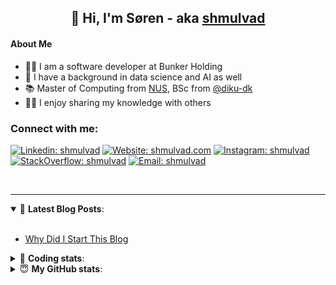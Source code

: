 <h2 align="center">
	👋 Hi, I'm Søren - aka <a href="https://shmulvad.com">shmulvad</a>
</h2>

#### About Me
- 👨‍💻 I am a software developer at Bunker Holding
- 🤖 I have a background in data science and AI as well
- 📚 Master of Computing from [NUS], BSc from [@diku-dk]
- 👨‍🏫 I enjoy sharing my knowledge with others

### Connect with me:

[![Linkedin: shmulvad](https://img.shields.io/badge/shmulvad-blue?style=flat&logo=Linkedin&logoColor=white)][linkedin]
[![Website: shmulvad.com](https://img.shields.io/badge/shmulvad.com-47CCCC?&style=flat&logo=Google-Chrome&logoColor=white)][website]
[![Instagram: shmulvad](https://img.shields.io/badge/-@shmulvad-purple?style=flat&logo=Instagram&logoColor=white)][instagram]
[![StackOverflow: shmulvad](https://img.shields.io/badge/shmulvad-FE7A16?style=flat&logo=stack-overflow&logoColor=white)][stackOverflow]
[![Email: shmulvad](https://img.shields.io/badge/shmulvad-D14836?style=flat&logo=gmail&logoColor=white)][mail]

<br />

---

<details open>
 <summary>📕 <b>Latest Blog Posts</b>: </summary>

<br>

<!-- BLOG-POST-LIST:START -->
- [Why Did I Start This Blog](https://shmulvad.com/blog/why-did-start-this-blog)
<!-- BLOG-POST-LIST:END -->

</details>

<!-- --- -->

<details>
 <summary>🤖 <b>Coding stats</b>: </summary>

<br>

NOTE: Doesn't track coding at work.

<!--START_SECTION:waka-->
![Code Time](http://img.shields.io/badge/Code%20Time-3%2C124%20hrs%2058%20mins-blue)

**I'm an Early 🐤** 

```text
🌞 Morning                2093 commits        ██████░░░░░░░░░░░░░░░░░░░   25.24 % 
🌆 Daytime                3106 commits        █████████░░░░░░░░░░░░░░░░   37.45 % 
🌃 Evening                2223 commits        ███████░░░░░░░░░░░░░░░░░░   26.80 % 
🌙 Night                  872 commits         ███░░░░░░░░░░░░░░░░░░░░░░   10.51 % 
```


📊 **This Week I Spent My Time On** 

```text
💬 Programming Languages: 
TypeScript               3 hrs 8 mins        ████████████░░░░░░░░░░░░░   47.20 % 
Python                   1 hr 40 mins        ██████░░░░░░░░░░░░░░░░░░░   25.18 % 
Other                    1 hr 33 mins        ██████░░░░░░░░░░░░░░░░░░░   23.35 % 
JSON                     7 mins              ░░░░░░░░░░░░░░░░░░░░░░░░░   01.93 % 
HTML                     5 mins              ░░░░░░░░░░░░░░░░░░░░░░░░░   01.32 % 

🔥 Editors: 
VS Code                  5 hrs 10 mins       ███████████████████░░░░░░   77.64 % 
Zsh                      1 hr 29 mins        ██████░░░░░░░░░░░░░░░░░░░   22.36 % 

🐱‍💻 Projects: 
km24-core                4 hrs 44 mins       ██████████████████░░░░░░░   71.20 % 
company-scrapers         1 hr 54 mins        ███████░░░░░░░░░░░░░░░░░░   28.70 % 
Terminal                 0 secs              ░░░░░░░░░░░░░░░░░░░░░░░░░   00.10 % 
```


 Last Updated on 15/06/2025 18:52:22 UTC
<!--END_SECTION:waka-->

</details>

<!-- --- -->

<details>
 <summary>😇 <b>My GitHub stats</b>: </summary>

<br>

<img align="left" alt="shmulvad's Github Stats" src="https://github-readme-stats.vercel.app/api?username=shmulvad&show_icons=true&hide_border=true" />

</details>



[website]: https://shmulvad.com
[linkedin]: https://linkedin.com/in/shmulvad
[instagram]: https://instagram.com/shmulvad
[stackOverflow]: https://stackoverflow.com/users/9248793/shmulvad
[mail]: mailto:shmulvad@gmail.com
[@diku-dk]: https://github.com/diku-dk
[github]: https://github.com/shmulvad
[NUS]: https://www.nus.edu.sg

